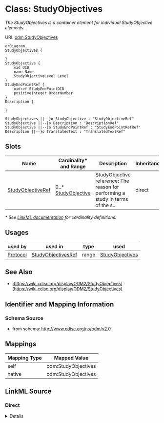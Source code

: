 # Class: StudyObjectives

_The StudyObjectives is a container element for individual StudyObjective elements._




URI: [odm:StudyObjectives](http://www.cdisc.org/ns/odm/v2.0/StudyObjectives)


```mermaid
erDiagram
StudyObjectives {

}
StudyObjective {
    oid OID  
    name Name  
    StudyObjectiveLevel Level  
}
StudyEndPointRef {
    oidref StudyEndPointOID  
    positiveInteger OrderNumber  
}
Description {

}

StudyObjectives ||--}o StudyObjective : "StudyObjectiveRef"
StudyObjective ||--|o Description : "DescriptionRef"
StudyObjective ||--}o StudyEndPointRef : "StudyEndPointRefRef"
Description ||--}o TranslatedText : "TranslatedTextRef"

```



<!-- no inheritance hierarchy -->


## Slots

| Name | Cardinality* and Range | Description | Inheritance |
| ---  | --- | --- | --- |
| [StudyObjectiveRef](StudyObjectiveRef.md) | 0..* <br/> [StudyObjective](StudyObjective.md) | StudyObjective reference: The reason for performing a study in terms of the s... | direct |

_* See [LinkML documentation](https://linkml.io/linkml/schemas/slots.html#slot-cardinality) for cardinality definitions._




## Usages

| used by | used in | type | used |
| ---  | --- | --- | --- |
| [Protocol](Protocol.md) | [StudyObjectivesRef](StudyObjectivesRef.md) | range | [StudyObjectives](StudyObjectives.md) |






## See Also

* [https://wiki.cdisc.org/display/ODM2/StudyObjectives](https://wiki.cdisc.org/display/ODM2/StudyObjectives)

## Identifier and Mapping Information







### Schema Source


* from schema: http://www.cdisc.org/ns/odm/v2.0





## Mappings

| Mapping Type | Mapped Value |
| ---  | ---  |
| self | odm:StudyObjectives |
| native | odm:StudyObjectives |





## LinkML Source

<!-- TODO: investigate https://stackoverflow.com/questions/37606292/how-to-create-tabbed-code-blocks-in-mkdocs-or-sphinx -->

### Direct

<details>
```yaml
name: StudyObjectives
description: The StudyObjectives is a container element for individual StudyObjective
  elements.
from_schema: http://www.cdisc.org/ns/odm/v2.0
see_also:
- https://wiki.cdisc.org/display/ODM2/StudyObjectives
rank: 1000
slots:
- StudyObjectiveRef
slot_usage:
  StudyObjectiveRef:
    name: StudyObjectiveRef
    multivalued: true
    domain_of:
    - StudyObjectives
    range: StudyObjective
    inlined: true
    inlined_as_list: true
class_uri: odm:StudyObjectives

```
</details>

### Induced

<details>
```yaml
name: StudyObjectives
description: The StudyObjectives is a container element for individual StudyObjective
  elements.
from_schema: http://www.cdisc.org/ns/odm/v2.0
see_also:
- https://wiki.cdisc.org/display/ODM2/StudyObjectives
rank: 1000
slot_usage:
  StudyObjectiveRef:
    name: StudyObjectiveRef
    multivalued: true
    domain_of:
    - StudyObjectives
    range: StudyObjective
    inlined: true
    inlined_as_list: true
attributes:
  StudyObjectiveRef:
    name: StudyObjectiveRef
    description: 'StudyObjective reference: The reason for performing a study in terms
      of the scientific questions to be answered by the analysis of data collected
      during the study.'
    from_schema: http://www.cdisc.org/ns/odm/v2.0
    rank: 1000
    multivalued: true
    identifier: false
    alias: StudyObjectiveRef
    owner: StudyObjectives
    domain_of:
    - StudyObjectives
    range: StudyObjective
    inlined: true
    inlined_as_list: true
class_uri: odm:StudyObjectives

```
</details>